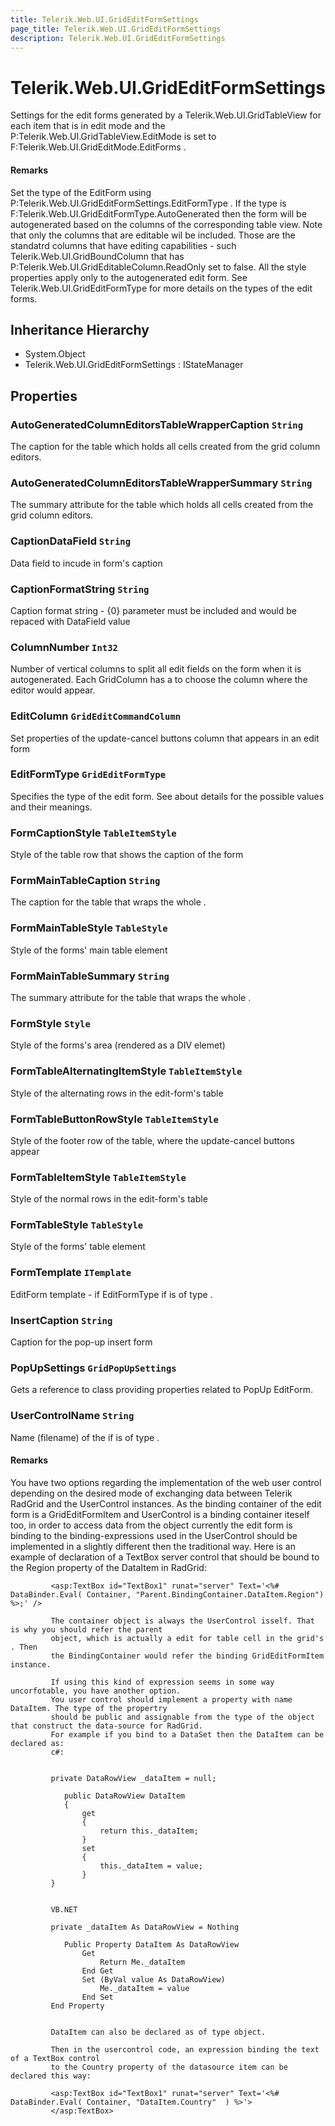```yaml
---
title: Telerik.Web.UI.GridEditFormSettings
page_title: Telerik.Web.UI.GridEditFormSettings
description: Telerik.Web.UI.GridEditFormSettings
---
```


# Telerik.Web.UI.GridEditFormSettings

Settings for the edit forms generated by a Telerik.Web.UI.GridTableView for each item that is in edit mode and the
            P:Telerik.Web.UI.GridTableView.EditMode is set to F:Telerik.Web.UI.GridEditMode.EditForms .

#### Remarks
Set the type of the EditForm using P:Telerik.Web.UI.GridEditFormSettings.EditFormType .
            If the type is F:Telerik.Web.UI.GridEditFormType.AutoGenerated then the form will be autogenerated based on the
            columns of the corresponding table view. Note that only the columns that are editable wil be included. Those are
            the standatrd columns that have editing capabilities - such Telerik.Web.UI.GridBoundColumn that has
            P:Telerik.Web.UI.GridEditableColumn.ReadOnly set to false. All the style properties apply only to the autogenerated edit form.
            See Telerik.Web.UI.GridEditFormType for more details on the types of the edit forms.

## Inheritance Hierarchy

* System.Object
* Telerik.Web.UI.GridEditFormSettings : IStateManager

## Properties

###  AutoGeneratedColumnEditorsTableWrapperCaption `String`

The caption for the table which holds all cells created from the grid column editors.

###  AutoGeneratedColumnEditorsTableWrapperSummary `String`

The summary attribute for the table which holds all cells created from the grid column editors.

###  CaptionDataField `String`

Data field to incude in form's caption

###  CaptionFormatString `String`

Caption format string - {0} parameter must be included and would be repaced with DataField value

###  ColumnNumber `Int32`

Number of vertical columns to split all edit fields on the form when it is autogenerated.
            Each GridColumn has a  to choose the column where
            the editor would appear.

###  EditColumn `GridEditCommandColumn`

Set properties of the update-cancel buttons column that appears in an edit form

###  EditFormType `GridEditFormType`

Specifies the type of the edit form. See  about details for
            the possible values and their meanings.

###  FormCaptionStyle `TableItemStyle`

Style of the table row that shows the caption of the form

###  FormMainTableCaption `String`

The caption for the table that wraps the whole .

###  FormMainTableStyle `TableStyle`

Style of the forms' main table element

###  FormMainTableSummary `String`

The summary attribute for the table that wraps the whole .

###  FormStyle `Style`

Style of the forms's area (rendered as a DIV elemet)

###  FormTableAlternatingItemStyle `TableItemStyle`

Style of the alternating rows in the edit-form's table

###  FormTableButtonRowStyle `TableItemStyle`

Style of the footer row of the table, where the update-cancel buttons appear

###  FormTableItemStyle `TableItemStyle`

Style of the normal rows in the edit-form's table

###  FormTableStyle `TableStyle`

Style of the forms' table element

###  FormTemplate `ITemplate`

EditForm template - if EditFormType if  is of type .

###  InsertCaption `String`

Caption for the pop-up insert form

###  PopUpSettings `GridPopUpSettings`

Gets a reference to  class providing properties
                related to PopUp EditForm.

###  UserControlName `String`

Name (filename) of the  if  is of type .

#### Remarks
You have two options regarding the implementation of the web user control depending on the
             desired mode of exchanging data between Telerik RadGrid and the UserControl instances.
             As the binding container of the edit form is a GridEditFormItem and UserControl is a binding container iteself too,
             in order to access data from the object currently the edit form is binding to
             the binding-expressions used in the UserControl should be implemented in a slightly different then the traditional way.
             Here is an example of declaration of a TextBox server control that should be bound to the Region property
             of the DataItem in RadGrid:
             
             <asp:TextBox id="TextBox1" runat="server" Text='<%# DataBinder.Eval( Container, "Parent.BindingContainer.DataItem.Region") %>;' />
             
             The container object is always the UserControl isself. That is why you should refer the parent
             object, which is actually a edit for table cell in the grid's . Then
             the BindingContainer would refer the binding GridEditFormItem instance.
            
             If using this kind of expression seems in some way uncorfotable, you have another option.
             You user control should implement a property with name DataItem. The type of the propertry
             should be public and assignable from the type of the object that construct the data-source for RadGrid.
             For example if you bind to a DataSet then the DataItem can be declared as:
             c#:
             
            
             private DataRowView _dataItem = null;
            
                public DataRowView DataItem
                {
                    get
                    {
                        return this._dataItem;
                    }
                    set
                    {
                        this._dataItem = value;
                    }
             }
             
            
             VB.NET
             
             private _dataItem As DataRowView = Nothing
            
                Public Property DataItem As DataRowView
                    Get
                        Return Me._dataItem
                    End Get
                    Set (ByVal value As DataRowView)
                        Me._dataItem = value
                    End Set
             End Property
             
            
             DataItem can also be declared as of type object.
            
             Then in the usercontrol code, an expression binding the text of a TextBox control
             to the Country property of the datasource item can be declared this way:
             
             <asp:TextBox id="TextBox1" runat="server" Text='<%# DataBinder.Eval( Container, "DataItem.Country"  ) %>'>
             </asp:TextBox>

